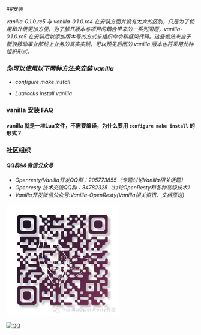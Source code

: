 ##安装

*vanilla-0.1.0.rc5 与 vanilla-0.1.0.rc4 在安装方面并没有太大的区别，只是为了使用和升级更加方便，为了解开版本与项目的耦合带来的一系列问题，vanilla-0.1.0.rc5 在安装后以添加版本号的方式来组织命令和框架代码。这些做法来自于新浪移动事业部线上业务的真实实践，可以预见后面的 vanilla 版本也将采用此种组织形式。*

### *你可以使用以下两种方法来安装 vanilla*

- *configure make install*

- *Luarocks install vanilla*

### vanilla 安装 FAQ

#### vanilla 就是一堆Lua文件，不需要编译，为什么要用 `configure make install` 的形式？



### 社区组织
#### *QQ群&&微信公众号*
- *Openresty/Vanilla开发QQ群：205773855（专题讨论Vanilla相关话题）*
- *Openresty 技术交流QQ群：34782325（讨论OpenResty和各种高级技术）*
- *Vanilla开发微信公众号:Vanilla-OpenResty(Vanilla相关资讯、文档推送)*

![vanilla](va_c.jpeg)

[![QQ](http://pub.idqqimg.com/wpa/images/group.png)](http://shang.qq.com/wpa/qunwpa?idkey=673157ee0f0207ce2fb305d15999225c5aa967e88913dfd651a8cf59e18fd459)